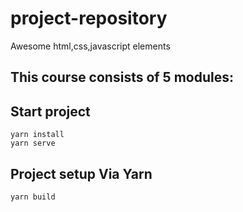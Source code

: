 # project-repository
Awesome html,css,javascript elements

## This course consists of 5 modules:


## Start project 
```
yarn install
yarn serve
```

## Project setup Via Yarn
```
yarn build
```
